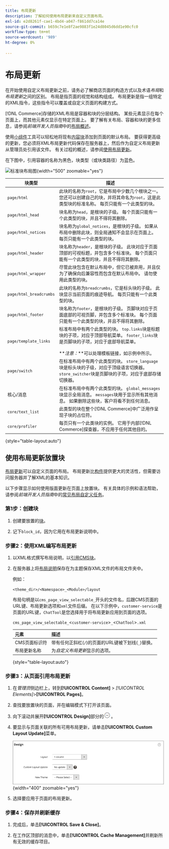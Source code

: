 ```yaml
---
title: 布局更新
description: 了解如何使用布局更新来自定义页面布局。
exl-id: e2d8261f-cae1-4bd4-a047-f861dd7ca14e
source-git-commit: b659c7e1e8f2ae9883f1e24d8045d6dd1e90cfc0
workflow-type: tm+mt
source-wordcount: '989'
ht-degree: 0%

---
```


# 布局更新

在开始使用自定义布局更新之前，请务必了解商店页面的构造方式以及术语&#x200B;*布局*&#x200B;和&#x200B;*布局更新*&#x200B;之间的区别。 布局是指页面的视觉和结构组成。 布局更新是指一组特定的XML指令，这些指令可以覆盖或自定义页面的构建方式。

[!DNL Commerce]存储的XML布局是容器和块的分层结构。 某些元素显示在每个页面上，而其他元素仅显示在特定页面上。 要了解有关布局、容器和块的更多信息，请参阅&#x200B;_前端开发人员指南_&#x200B;中的[布局概述](https://developer.adobe.com/commerce/frontend-core/guide/layouts/)。

使用[小组件](widgets.md)工具可以轻松地将现有[内容块](blocks.md)添加到页面的默认布局。 要获得更高级的更新，您必须将XML布局更新代码保存在服务器上，然后作为自定义布局更新从管理员处引用该文件。 有关过程的概述，请参阅[使用布局更新](layout-updates.md#place-a-block-using-layout-updates)。

在下图中，引用容器的名称为黑色，块类型（或块类路径）为蓝色。

![标准块布局图](./assets/page-layout-default.png){width="500" zoomable="yes"}

| 块类型 | 描述 |
|--- |--- |
| `page/html` | 此块的名称为`root`，它是布局中少数几个根块之一。 您还可以创建自己的块，并将其命名为`root`，这是此类型块的标准名称。 每页只能有一个此类型的块。 |
| `page/html_head` | 块名称为`head`，是根块的子级。 每个页面只能有一个此类型的块，并且不得将其删除。 |
| `page/html_notices` | 块名称为`global_notices`，是根块的子级。 如果从布局中删除此块，则全局通知不会显示在页面上。 每页只能有一个此类型的块。 |
| `page/html_header` | 块名称为`header`，是根块的子级。 此块对应于页面顶部的可视标题，并包含多个标准块。 每个页面只能有一个此类型的块，并且不得将其删除。 |
| `page/html_wrapper` | 尽管此块包含在默认布局中，但它已被弃用，并且仅为了确保向后兼容性而包含在默认布局中。 请勿使用此类型的块。 |
| `page/html_breadcrumbs` | 此块的名称为`breadcrumbs`，它是标头块的子级。 此块显示当前页面的痕迹导航。 每页只能有一个此类型的块。 |
| `page/html_footer` | 块名称为`footer`，是根块的子级。 页脚块对应于页面底部的可视页脚，并包含多个标准块。 每个页面只能有一个此类型的块，并且不得将其删除。 |
| `page/template_links` | 标准布局中有两个此类型的块。 `top.links`块是标题块的子项，对应于顶部导航菜单。 `footer_links`块是页脚块的子项，对应于底部导航菜单。 <br/><br/>**_注意：_**可以处理模板链接，如示例中所示。 |
| `page/switch` | 在标准布局中有两个此类型的块。 `store_language`块是标头块的子级，对应于顶级语言切换器。 `store_switcher`块是页脚块的子项，对应于底部存储切换器。 |
| 核心/消息 | 在标准布局中有两个此类型的块。 `global_messages`块显示全局消息。 `messages`块用于显示所有其他消息。 如果删除这些块，客户将看不到任何消息。 |
| `core/text_list` | 此类型的块在整个[!DNL Commerce]中广泛用作呈现子块的占位符。 |
| `core/profiler` | 每页只有一个此类块的实例。 它用于内部[!DNL Commerce]探查器，不应用于任何其他目的。 |

{style="table-layout:auto"}

## 使用布局更新放置块

[布局更新](layout-updates.md)可以自定义页面的布局。 布局更新比[构件](widgets.md)提供更大的灵活性，但需要访问服务器并了解XML的基本知识。

以下步骤显示如何使用版面更新在页面上放置块。 有关具体的示例和语法帮助，请参阅&#x200B;_前端开发人员指南_&#x200B;中的[常见布局自定义任务](https://developer.adobe.com/commerce/frontend-core/guide/layouts/)。

### 第1步：创建块

1. 创建要放置的[块](block-add.md)。

1. 记下`block_id`，因为它用在布局更新说明中。

### 步骤2：使用XML编写布局更新

1. 以XML格式撰写布局说明，以[引用CMS块](https://developer.adobe.com/commerce/frontend-core/guide/layouts/xml-manage/)。

1. 在服务器上将[布局说明](https://developer.adobe.com/commerce/frontend-core/guide/layouts/xml-instructions/)保存在为主题保存XML文件的布局文件夹中。

   例如：

   `<theme_dir>/<Namespace>_<Module>/layout`

   布局句柄是以`cms_page_view_selectable_`开头的文件名，后跟CMS页面的URL键、布局更新选项和`xml`文件后缀。 在以下示例中，`customer-service`是页面的URL键，`ChatTool`是您选择用于将布局更新应用到页面的选项。

   `cms_page_view_selectable_`&lt;`customer-service`>`_`&lt;`ChatTool`>`.xml`

   | 元素 | 描述 |
   |--- |--- |
   | CMS页面标识符 | 带有任何正斜杠(`/`)的页面的URL键被下划线(`_`)替换。 |
   | 布局更新名称 | 为&#x200B;_自定义布局更新_&#x200B;显示的选项。 |

   {style="table-layout:auto"}

### 步骤3：从页面引用布局更新

1. 在&#x200B;_管理员_&#x200B;侧边栏上，转到&#x200B;**[!UICONTROL Content]** > _[!UICONTROL Elements]_>**[!UICONTROL Pages]**。

1. 查找要放置块的页面，并在编辑模式下打开该页面。

1. 向下滚动并展开&#x200B;**[!UICONTROL Design]**&#x200B;部分的![扩展选择器](../assets/icon-display-expand.png)。

1. 要显示与页面关联的所有可用布局更新，请单击&#x200B;**[!UICONTROL Custom Layout Update]**&#x200B;菜单。

   ![自定义布局更新列表](./assets/page-design-custom-layout-update.png){width="400" zoomable="yes"}

1. 选择要应用于页面的布局更新。

### 步骤4：保存并刷新缓存

1. 完成后，单击&#x200B;**[!UICONTROL Save & Close]**。

1. 在工作区顶部的消息中，单击&#x200B;**[!UICONTROL Cache Management]**&#x200B;并刷新所有无效的缓存项目。
